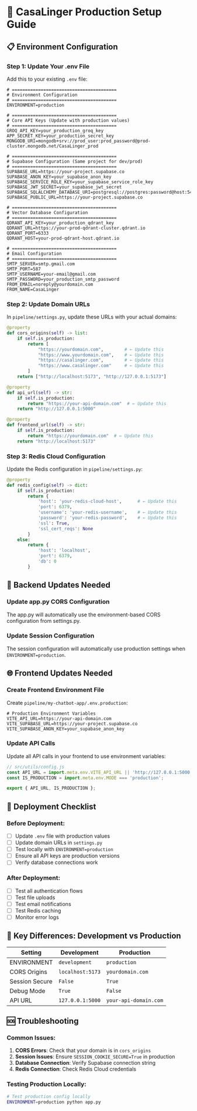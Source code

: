 # 🚀 CasaLinger Production Setup Guide

## 📋 Environment Configuration

### Step 1: Update Your .env File

Add this to your existing `.env` file:

```env
# ========================================
# Environment Configuration
# ========================================
ENVIRONMENT=production

# ========================================
# Core API Keys (Update with production values)
# ========================================
GROQ_API_KEY=your_production_groq_key
APP_SECRET_KEY=your_production_secret_key
MONGODB_URI=mongodb+srv://prod_user:prod_password@prod-cluster.mongodb.net/CasaLinger_prod

# ========================================
# Supabase Configuration (Same project for dev/prod)
# ========================================
SUPABASE_URL=https://your-project.supabase.co
SUPABASE_ANON_KEY=your_supabase_anon_key
SUPABASE_SERVICE_ROLE_KEY=your_supabase_service_role_key
SUPABASE_JWT_SECRET=your_supabase_jwt_secret
SUPABASE_SQLALCHEMY_DATABASE_URI=postgresql://postgres:password@host:5432/postgres
SUPABASE_PUBLIC_URL=https://your-project.supabase.co

# ========================================
# Vector Database Configuration
# ========================================
QDRANT_API_KEY=your_production_qdrant_key
QDRANT_URL=https://your-prod-qdrant-cluster.qdrant.io
QDRANT_PORT=6333
QDRANT_HOST=your-prod-qdrant-host.qdrant.io

# ========================================
# Email Configuration
# ========================================
SMTP_SERVER=smtp.gmail.com
SMTP_PORT=587
SMTP_USERNAME=your-email@gmail.com
SMTP_PASSWORD=your_production_smtp_password
FROM_EMAIL=noreply@yourdomain.com
FROM_NAME=CasaLinger
```

### Step 2: Update Domain URLs

In `pipeline/settings.py`, update these URLs with your actual domains:

```python
@property
def cors_origins(self) -> list:
    if self.is_production:
        return [
            "https://yourdomain.com",        # ← Update this
            "https://www.yourdomain.com",    # ← Update this
            "https://casalinger.com",        # ← Update this
            "https://www.casalinger.com"     # ← Update this
        ]
    return ["http://localhost:5173", "http://127.0.0.1:5173"]

@property
def api_url(self) -> str:
    if self.is_production:
        return "https://your-api-domain.com"  # ← Update this
    return "http://127.0.0.1:5000"

@property
def frontend_url(self) -> str:
    if self.is_production:
        return "https://yourdomain.com"  # ← Update this
    return "http://localhost:5173"
```

### Step 3: Redis Cloud Configuration

Update the Redis configuration in `pipeline/settings.py`:

```python
@property
def redis_config(self) -> dict:
    if self.is_production:
        return {
            'host': 'your-redis-cloud-host',      # ← Update this
            'port': 6379,
            'username': 'your-redis-username',    # ← Update this
            'password': 'your-redis-password',    # ← Update this
            'ssl': True,
            'ssl_cert_reqs': None
        }
    else:
        return {
            'host': 'localhost',
            'port': 6379,
            'db': 0
        }
```

## 🔧 Backend Updates Needed

### Update app.py CORS Configuration

The app.py will automatically use the environment-based CORS configuration from settings.py.

### Update Session Configuration

The session configuration will automatically use production settings when `ENVIRONMENT=production`.

## 🌐 Frontend Updates Needed

### Create Frontend Environment File

Create `pipeline/my-chatbot-app/.env.production`:

```env
# Production Environment Variables
VITE_API_URL=https://your-api-domain.com
VITE_SUPABASE_URL=https://your-project.supabase.co
VITE_SUPABASE_ANON_KEY=your_supabase_anon_key
```

### Update API Calls

Update all API calls in your frontend to use environment variables:

```javascript
// src/utils/config.js
const API_URL = import.meta.env.VITE_API_URL || 'http://127.0.0.1:5000';
const IS_PRODUCTION = import.meta.env.MODE === 'production';

export { API_URL, IS_PRODUCTION };
```

## 🚀 Deployment Checklist

### Before Deployment:
- [ ] Update `.env` file with production values
- [ ] Update domain URLs in `settings.py`
- [ ] Test locally with `ENVIRONMENT=production`
- [ ] Ensure all API keys are production versions
- [ ] Verify database connections work

### After Deployment:
- [ ] Test all authentication flows
- [ ] Test file uploads
- [ ] Test email notifications
- [ ] Test Redis caching
- [ ] Monitor error logs

## 🔑 Key Differences: Development vs Production

| Setting | Development | Production |
|---------|-------------|------------|
| ENVIRONMENT | `development` | `production` |
| CORS Origins | `localhost:5173` | `yourdomain.com` |
| Session Secure | `False` | `True` |
| Debug Mode | `True` | `False` |
| API URL | `127.0.0.1:5000` | `your-api-domain.com` |

## 🆘 Troubleshooting

### Common Issues:
1. **CORS Errors**: Check that your domain is in `cors_origins`
2. **Session Issues**: Ensure `SESSION_COOKIE_SECURE=True` in production
3. **Database Connection**: Verify Supabase connection string
4. **Redis Connection**: Check Redis Cloud credentials

### Testing Production Locally:
```bash
# Test production config locally
ENVIRONMENT=production python app.py
``` 